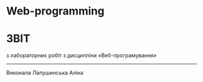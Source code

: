 # Web-programming
# ЗВІТ 
з лабораторних робіт
з дисципліни «Веб-програмування» 
***
Виконала Лапушинська Аліна 




